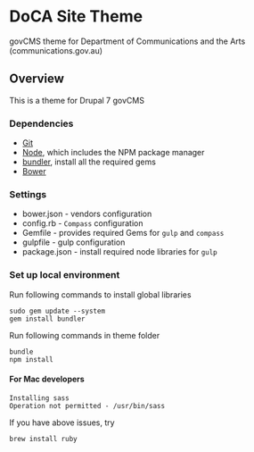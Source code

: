 # DoCA Site Theme

govCMS theme for Department of Communications and the Arts (communications.gov.au)

## Overview

This is a theme for Drupal 7 govCMS

### Dependencies

* [Git](http://git-scm.com/)
* [Node](https://nodejs.org/en/), which includes the NPM package manager
* [bundler](http://bundler.io/), install all the required gems
* [Bower](https://bower.io/)

### Settings

* bower.json - vendors configuration
* config.rb - `Compass` configuration
* Gemfile - provides required Gems for `gulp` and `compass`
* gulpfile - gulp configuration
* package.json - install required node libraries for `gulp`

### Set up local environment

Run following commands to install global libraries

```
sudo gem update --system
gem install bundler
```

Run following commands in theme folder

```
bundle
npm install
```

#### For Mac developers

```
Installing sass 
Operation not permitted - /usr/bin/sass
```

If you have above issues, try

```
brew install ruby
```
